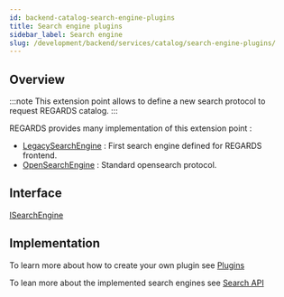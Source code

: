 ```yaml
---
id: backend-catalog-search-engine-plugins
title: Search engine plugins
sidebar_label: Search engine
slug: /development/backend/services/catalog/search-engine-plugins/
---
```


## Overview

:::note
This extension point allows to define a new search protocol to request REGARDS catalog.
:::

REGARDS provides many implementation of this extension point :
 - [LegacySearchEngine](https://github.com/RegardsOss/regards-backend/blob/master/rs-catalog/search/search-service/src/main/java/fr/cnes/regards/modules/search/service/engine/plugin/legacy/LegacySearchEngine.java) : First search engine defined for REGARDS frontend.
 - [OpenSearchEngine](https://github.com/RegardsOss/regards-backend/blob/master/rs-catalog/search/search-service/src/main/java/fr/cnes/regards/modules/search/service/engine/plugin/opensearch/OpenSearchEngine.java) : Standard opensearch protocol.

## Interface

   [ISearchEngine](https://github.com/RegardsOss/regards-backend/blob/master/rs-catalog/search/search-domain/src/main/java/fr/cnes/regards/modules/search/domain/plugin/ISearchEngine.java)

## Implementation

To learn more about how to create your own plugin see [Plugins](../../../framework/modules/plugins/)

To lean more about the implemented search engines see [Search API](../search-api/)


